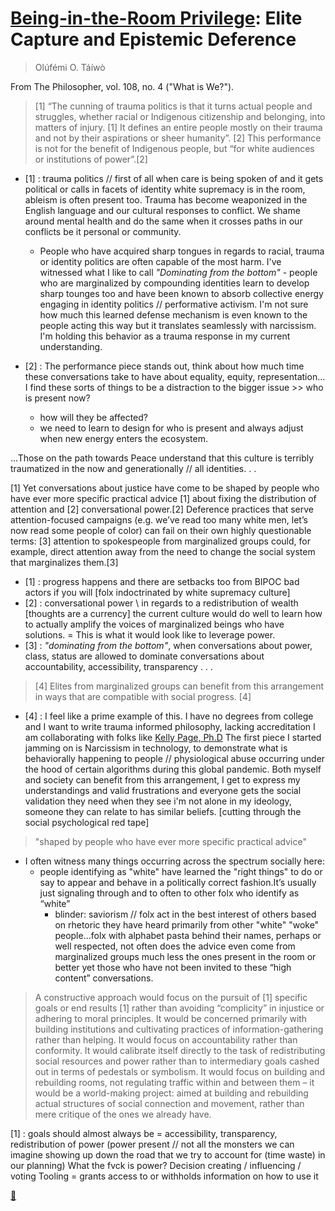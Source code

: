 # [Being-in-the-Room Privilege](https://www.thephilosopher1923.org/essay-taiwo): Elite Capture and Epistemic Deference 
> Olúfémi O. Táíwò
> >
From The Philosopher, vol. 108, no. 4 ("What is We?"). 

> [1] “The cunning of trauma politics is that it turns actual people and struggles, whether racial or Indigenous citizenship and belonging, into matters of injury. [1] It defines an entire people mostly on their trauma and not by their aspirations or sheer humanity”. [2] This performance is not for the benefit of Indigenous people, but “for white audiences or institutions of power”.[2] 

- [1] : trauma politics // first of all when care is being spoken of and it gets political or calls in facets of identity white supremacy is in the room, ableism is often present too. Trauma has become weaponized in the English language and our cultural responses to conflict. We shame around mental health and do the same when it crosses paths in our conflicts be it personal or community. 

  - People who have acquired sharp tongues in regards to racial, trauma or identity politics are often capable of the most harm. I've witnessed what I like to call *"Dominating from the bottom"* - people who are marginalized by compounding identities learn to develop sharp tounges too and have been known to absorb collective energy engaging in identity politics // performative activism. I'm not sure how much this learned defense mechanism is even known to the people acting this way but it translates seamlessly with narcissism. I'm holding this behavior as a trauma response in my current understanding.  

- [2] : The performance piece stands out, think about how much time these conversations take to have about equality, equity, representation...
I find these sorts of things to be a distraction to the bigger issue >> who is present now? 
  + how will they be affected?
  + we need to learn to design for who is present and always adjust when new energy enters the ecosystem.

...Those on the path towards Peace understand that this culture is terribly traumatized in the now and generationally // all identities. . .


[1] Yet conversations about justice have come to be shaped by people who have ever more specific practical advice [1] about fixing the distribution of attention and 
[2] conversational power.[2] Deference practices that serve attention-focused campaigns (e.g. we’ve read too many white men, let’s now read some people of color) can fail on their own highly questionable terms: [3] attention to spokespeople from marginalized groups could, for example, direct attention away from the need to change the social system that marginalizes them.[3]
 
- [1] : progress happens and there are setbacks too from BIPOC bad actors if you will [folx indoctrinated by white supremacy culture] 
- [2] : conversational power \\ in regards to a redistribution of wealth [thoughts are a currency] the current culture would do well to learn how to actually amplify the voices of marginalized beings who have solutions. = This is what it would look like to leverage power.
- [3] : *"dominating from the bottom"*, when conversations about power, class, status are allowed to dominate conversations about accountability, accessibility, transparency  . . .  

> [4] Elites from marginalized groups can benefit from this arrangement in ways that are compatible with social progress. [4]

- [4] : I feel like a prime example of this. I have no degrees from college and I want to write trauma informed philosophy, lacking accreditation I am collaborating with folks like [Kelly Page, Ph.D](https://twitter.com/drkellypage) The first piece I started jamming on is Narcissism in technology, to demonstrate what is behaviorally happening to people // physiological abuse occurring under the hood of certain algorithms during this global pandemic. Both myself and society can benefit from this arrangement, I get to express my understandings and valid frustrations and everyone gets the social validation they need when they see i'm not alone in my ideology, someone they can relate to has similar beliefs.  [cutting through the social psychological red tape]

> "shaped by people who have ever more specific practical advice"
+ I often witness many things occurring across the spectrum socially here:
  + people identifying as "white" have learned the "right things" to do or say to appear and behave in a politically correct fashion.It’s usually just signaling through and to often to other folx who identify as “white” 
    + blinder: saviorism // folx act in the best interest of others based on rhetoric they have heard primarily from other "white" "woke" people...folx with alphabet pasta behind their names, perhaps or well respected, not often does the advice even come from marginalized groups much less the ones present in the room or better yet those who have not been invited to these “high content” conversations.  


> A constructive approach would focus on the pursuit of [1] specific goals or end results [1] rather than avoiding “complicity” in injustice or adhering to moral principles. It would be concerned primarily with building institutions and cultivating practices of information-gathering rather than helping. It would focus on accountability rather than conformity. It would calibrate itself directly to the task of redistributing social resources and power rather than to intermediary goals cashed out in terms of pedestals or symbolism. It would focus on building and rebuilding rooms, not regulating traffic within and between them – it would be a world-making project: aimed at building and rebuilding actual structures of social connection and movement, rather than mere critique of the ones we already have.

[1] : goals should almost always be = accessibility, transparency, redistribution of power (power present // not all the monsters we can imagine showing up down the road that we try to account for (time waste) in our planning)
What the fvck is power?
Decision creating / influencing / voting
Tooling = grants access to or withholds information on how to use it 

[📌](https://cdn.discordapp.com/attachments/877334402990997564/928179998085480479/Screenshot_20220104-225405.png)


